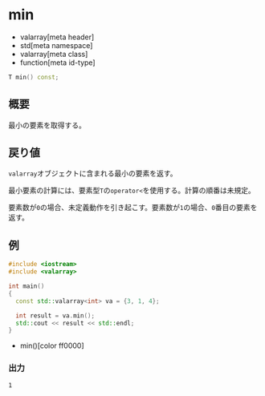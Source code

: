 # min
* valarray[meta header]
* std[meta namespace]
* valarray[meta class]
* function[meta id-type]

```cpp
T min() const;
```

## 概要
最小の要素を取得する。


## 戻り値
`valarray`オブジェクトに含まれる最小の要素を返す。

最小要素の計算には、要素型`T`の`operator<`を使用する。計算の順番は未規定。

要素数が`0`の場合、未定義動作を引き起こす。要素数が`1`の場合、`0`番目の要素を返す。


## 例
```cpp example
#include <iostream>
#include <valarray>

int main()
{
  const std::valarray<int> va = {3, 1, 4};

  int result = va.min();
  std::cout << result << std::endl;
}
```
* min()[color ff0000]

### 出力
```
1
```

